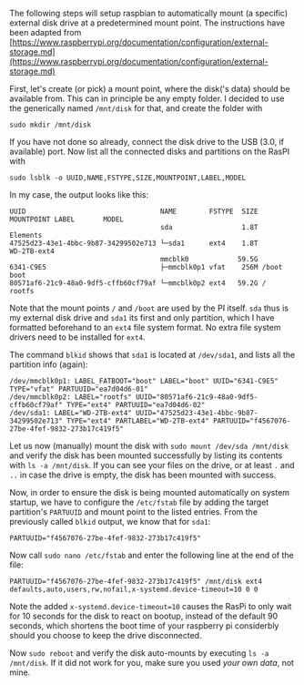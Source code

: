 The following steps will setup raspbian to automatically mount (a specific) external disk drive at a predetermined mount point.
The instructions have been adapted from [https://www.raspberrypi.org/documentation/configuration/external-storage.md](https://www.raspberrypi.org/documentation/configuration/external-storage.md)

First, let's create (or pick) a mount point, where the disk('s data) should be available from. This can in principle be any empty folder. I decided to use the generically named `/mnt/disk` for that, and create the folder with

```
sudo mkdir /mnt/disk
```

If you have not done so already, connect the disk drive to the USB (3.0, if available) port. Now list all the connected disks and partitions on the RasPI with

```
sudo lsblk -o UUID,NAME,FSTYPE,SIZE,MOUNTPOINT,LABEL,MODEL
```

In my case, the output looks like this:
```
UUID                                 NAME        FSTYPE  SIZE MOUNTPOINT LABEL       MODEL
                                     sda                 1.8T                        Elements
47525d23-43e1-4bbc-9b87-34299502e713 └─sda1      ext4    1.8T            WD-2TB-ext4 
                                     mmcblk0            59.5G                        
6341-C9E5                            ├─mmcblk0p1 vfat    256M /boot      boot        
80571af6-21c9-48a0-9df5-cffb60cf79af └─mmcblk0p2 ext4   59.2G /          rootfs      
```

Note that the mount points `/` and `/boot` are used by the PI itself. `sda` thus is my external disk drive and `sda1` its first and only partition, which I have formatted beforehand to an `ext4` file system format. No extra file system drivers need to be installed for `ext4`.

The command `blkid` shows that `sda1` is located at `/dev/sda1`, and lists all the partition info (again):
```
/dev/mmcblk0p1: LABEL_FATBOOT="boot" LABEL="boot" UUID="6341-C9E5" TYPE="vfat" PARTUUID="ea7d04d6-01"
/dev/mmcblk0p2: LABEL="rootfs" UUID="80571af6-21c9-48a0-9df5-cffb60cf79af" TYPE="ext4" PARTUUID="ea7d04d6-02"
/dev/sda1: LABEL="WD-2TB-ext4" UUID="47525d23-43e1-4bbc-9b87-34299502e713" TYPE="ext4" PARTLABEL="WD-2TB-ext4" PARTUUID="f4567076-27be-4fef-9832-273b17c419f5"
```

Let us now (manually) mount the disk with `sudo mount /dev/sda /mnt/disk`
and verify the disk has been mounted successfully by listing its contents with `ls -a /mnt/disk`.
If you can see your files on the drive, or at least `.` and `..` in case the drive is empty, the disk has been mounted with success.


Now, in order to ensure the disk is being mounted automatically on system startup, we have to configure the `/etc/fstab` file by adding the target partition's `PARTUUID` and mount point to the listed entries. From the previously called `blkid` output, we know that for `sda1`:
```
PARTUUID="f4567076-27be-4fef-9832-273b17c419f5"
```

Now call `sudo nano /etc/fstab` and enter the following line at the end of the file:
```
PARTUUID="f4567076-27be-4fef-9832-273b17c419f5" /mnt/disk ext4 defaults,auto,users,rw,nofail,x-systemd.device-timeout=10 0 0
```

Note the added `x-systemd.device-timeout=10` causes the RasPi to only wait for 10 seconds for the disk to react on bootup, instead of the default 90 seconds, which shortens the boot time of your raspberry pi considerbly should you choose to keep the drive disconnected.

Now `sudo reboot` and verify the disk auto-mounts by executing `ls -a /mnt/disk`.
If it did not work for you, make sure you used *your own data*, not mine.
